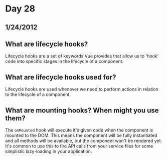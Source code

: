 # Day 28
## __1/24/2012__

## What are lifecycle hooks?
Lifecycle hooks are a set of keywords Vue provides that allow us to 'hook' code into specific stages in the lifecycle of a component.

## What are lifecycle hooks used for?
Lifecycle hooks are used whenever we need to perform actions in relation to the lifecycle of a component. 

## What are mounting hooks? When might you use them?
The `onMounted` hook will execute it's given code when the component is mounted to the DOM. This means the component will be fully instantiated and all methods will be available, but the component won't be rendered yet. It's common to use this to fire API calls from your service files for some simplistic lazy-loading in your application.
